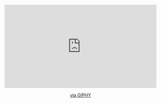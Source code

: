 <div id="header" align="center">
  <iframe src="https://giphy.com/embed/jkSvCVEXWlOla" width="480" height="264" style="" frameBorder="0" class="giphy-embed" allowFullScreen></iframe><p><a href="https://giphy.com/gifs/dog-working-typing-jkSvCVEXWlOla">via GIPHY</a></p>
</div>
